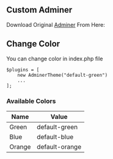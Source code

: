 ## Custom Adminer

Download Original [Adminer](https://www.adminer.org/) From Here:

## Change Color

You can change color in index.php file

```
$plugins = [
    new AdminerTheme("default-green")
    ...
];
```

### Available Colors

| Name      | Value            |
| --------- | ---------------- |
| Green     | default-green    |
| Blue      | default-blue     |
| Orange    | default-orange   |

